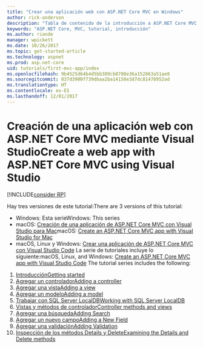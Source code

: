 ```yaml
---
title: "Crear una aplicación web con ASP.NET Core MVC en Windows"
author: rick-anderson
description: "Tabla de contenido de la introducción a ASP.NET Core MVC mediante Visual Studio en Windows."
keywords: "ASP.NET Core, MVC, tutorial, introducción"
ms.author: riande
manager: wpickett
ms.date: 10/26/2017
ms.topic: get-started-article
ms.technology: aspnet
ms.prod: asp.net-core
uid: tutorials/first-mvc-app/index
ms.openlocfilehash: 9b4525d64b4d5bb309cb0708e36a152863a51ae8
ms.sourcegitcommit: 037d3900f739dbaa2ba14158e3d7dc81478952ad
ms.translationtype: HT
ms.contentlocale: es-ES
ms.lasthandoff: 12/01/2017
---
```

# <a name="create-a-web-app-with-aspnet-core-mvc-using-visual-studio"></a><span data-ttu-id="c4fe3-104">Creación de una aplicación web con ASP.NET Core MVC mediante Visual Studio</span><span class="sxs-lookup"><span data-stu-id="c4fe3-104">Create a web app with ASP.NET Core MVC using Visual Studio</span></span>

[!INCLUDE[consider RP](../../includes/razor.md)]

<span data-ttu-id="c4fe3-105">Hay tres versiones de este tutorial:</span><span class="sxs-lookup"><span data-stu-id="c4fe3-105">There are 3 versions of this tutorial:</span></span>

* <span data-ttu-id="c4fe3-106">Windows: Esta serie</span><span class="sxs-lookup"><span data-stu-id="c4fe3-106">Windows: This series</span></span>
* <span data-ttu-id="c4fe3-107">macOS: [Creación de una aplicación de ASP.NET Core MVC con Visual Studio para Mac](xref:tutorials/first-mvc-app-mac/start-mvc)</span><span class="sxs-lookup"><span data-stu-id="c4fe3-107">macOS: [Create an ASP.NET Core MVC app with Visual Studio for Mac](xref:tutorials/first-mvc-app-mac/start-mvc)</span></span>
* <span data-ttu-id="c4fe3-108">macOS, Linux y Windows: [Crear una aplicación de ASP.NET Core MVC con Visual Studio Code](xref:tutorials/first-mvc-app-xplat/start-mvc) La serie de tutoriales incluye lo siguiente:</span><span class="sxs-lookup"><span data-stu-id="c4fe3-108">macOS, Linux, and Windows: [Create an ASP.NET Core MVC app with Visual Studio Code](xref:tutorials/first-mvc-app-xplat/start-mvc) The tutorial series includes the following:</span></span>

1. [<span data-ttu-id="c4fe3-109">Introducción</span><span class="sxs-lookup"><span data-stu-id="c4fe3-109">Getting started</span></span>](start-mvc.md)
1. [<span data-ttu-id="c4fe3-110">Agregar un controlador</span><span class="sxs-lookup"><span data-stu-id="c4fe3-110">Adding a controller</span></span>](adding-controller.md)
1. [<span data-ttu-id="c4fe3-111">Agregar una vista</span><span class="sxs-lookup"><span data-stu-id="c4fe3-111">Adding a view</span></span>](adding-view.md)
1. [<span data-ttu-id="c4fe3-112">Agregar un modelo</span><span class="sxs-lookup"><span data-stu-id="c4fe3-112">Adding a model</span></span>](adding-model.md)
1. [<span data-ttu-id="c4fe3-113">Trabajar con SQL Server LocalDB</span><span class="sxs-lookup"><span data-stu-id="c4fe3-113">Working with SQL Server LocalDB</span></span>](working-with-sql.md)
1. [<span data-ttu-id="c4fe3-114">Vistas y métodos de controlador</span><span class="sxs-lookup"><span data-stu-id="c4fe3-114">Controller methods and views</span></span>](controller-methods-views.md)
1. [<span data-ttu-id="c4fe3-115">Agregar una búsqueda</span><span class="sxs-lookup"><span data-stu-id="c4fe3-115">Adding Search</span></span>](search.md)
1. [<span data-ttu-id="c4fe3-116">Agregar un nuevo campo</span><span class="sxs-lookup"><span data-stu-id="c4fe3-116">Adding a New Field</span></span>](new-field.md)
1. [<span data-ttu-id="c4fe3-117">Agregar una validación</span><span class="sxs-lookup"><span data-stu-id="c4fe3-117">Adding Validation</span></span>](validation.md)
1. [<span data-ttu-id="c4fe3-118">Inspección de los métodos Details y Delete</span><span class="sxs-lookup"><span data-stu-id="c4fe3-118">Examining the Details and Delete methods</span></span>](details.md)

